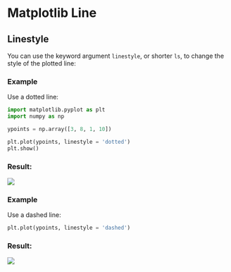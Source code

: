 
Matplotlib Line
===============


Linestyle
---------


You can use the keyword argument `linestyle`, or shorter `ls`, to 
change the style of the plotted line:



### Example


Use a dotted line:



```python
import matplotlib.pyplot as plt
import numpy as np

ypoints = np.array([3, 8, 1, 10])

plt.plot(ypoints, linestyle = 'dotted')
plt.show()

```

### Result:



![](img_matplotlib_line_dotted.png)





### Example


Use a dashed line:



```python
plt.plot(ypoints, linestyle = 'dashed')


```

### Result:



![](img_matplotlib_line_dashed.png)




